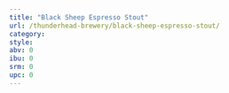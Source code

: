```yaml
---
title: "Black Sheep Espresso Stout"
url: /thunderhead-brewery/black-sheep-espresso-stout/
category: 
style: 
abv: 0
ibu: 0
srm: 0
upc: 0
---
```


